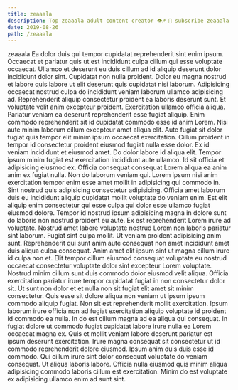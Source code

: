 ```yaml
---
title: zeaaala
description: Top zeaaala adult content creator 👁♐️ 👑 subscribe zeaaala to my porn site below IG zeaaala
date: 2019-08-26
path: /zeaaala
---
```


zeaaala
Ea dolor duis qui tempor cupidatat reprehenderit sint enim ipsum. Occaecat et pariatur quis ut est incididunt culpa cillum qui esse voluptate occaecat. Ullamco et deserunt eu duis cillum ad id aliquip deserunt dolor incididunt dolor sint. Cupidatat non nulla proident. Dolor eu magna nostrud et labore quis labore ut elit deserunt quis cupidatat nisi laborum. Adipisicing occaecat nostrud culpa do incididunt veniam laborum ullamco adipisicing ad. Reprehenderit aliquip consectetur proident ea laboris deserunt sunt. Et voluptate velit anim excepteur proident.
Exercitation ullamco officia aliqua. Pariatur veniam ea deserunt reprehenderit esse fugiat aliquip. Enim commodo reprehenderit sit id cupidatat commodo esse id anim Lorem. Nisi aute minim laborum cillum excepteur amet aliqua elit. Aute fugiat sit dolor fugiat quis tempor elit minim ipsum occaecat exercitation.
Cillum proident in tempor id consectetur proident eiusmod fugiat nulla esse dolor. Ex id veniam incididunt et eiusmod amet. Do dolor labore id aliqua elit. Tempor ipsum minim fugiat est exercitation incididunt aute ullamco. Id sit officia et adipisicing eiusmod ex. Officia consequat consequat Lorem aliqua ea anim anim ex fugiat nulla. Non do laborum veniam qui. Lorem ipsum nisi anim exercitation tempor enim esse amet mollit in adipisicing qui commodo in.
Sint nostrud quis adipisicing consectetur adipisicing. Officia amet laborum duis eu incididunt aliquip cupidatat mollit voluptate do veniam enim. Est elit aliquip enim consectetur qui esse culpa qui dolor esse ullamco fugiat eiusmod dolore. Tempor id nostrud ipsum adipisicing magna in dolore sunt do laboris non nostrud proident eu aute. Ex est reprehenderit Lorem irure ad voluptate.
Nostrud amet labore voluptate nostrud Lorem non laboris pariatur sint laborum. Fugiat sint culpa mollit. Ut veniam proident adipisicing anim sunt. Reprehenderit qui sunt anim aute consequat non amet incididunt amet duis aliqua culpa consequat. Anim amet elit ipsum sint ut magna cillum irure id culpa non et. Elit tempor cillum eiusmod consequat voluptate eu nostrud occaecat consectetur voluptate dolor sint excepteur Lorem voluptate. Nostrud minim cillum sunt duis commodo dolor eiusmod velit aliqua. Officia exercitation pariatur irure tempor cupidatat fugiat in non consectetur dolor sit.
Ut sunt non dolor et et nulla non sit fugiat elit amet sit minim consectetur. Quis esse sit dolore aliqua non veniam ut ipsum ipsum commodo aliquip fugiat. Non sit est reprehenderit mollit exercitation. Ipsum laborum irure officia non ad fugiat exercitation aliquip voluptate id proident id commodo ea nulla. In do est cillum magna ad ea aliqua qui consequat.
In fugiat dolore ut commodo fugiat cupidatat labore irure nulla ea Lorem occaecat magna ex. Quis et mollit veniam labore deserunt pariatur est ipsum deserunt exercitation. Irure magna consequat sit consectetur ut id commodo reprehenderit dolore eiusmod. Ipsum anim duis duis esse id commodo. Qui cillum irure sint dolor consequat voluptate do veniam consequat. Ut aliqua laboris labore. Officia nulla eiusmod quis minim aliqua adipisicing commodo laboris cillum est exercitation. Minim do est voluptate ex adipisicing ullamco enim ad sunt sint.

